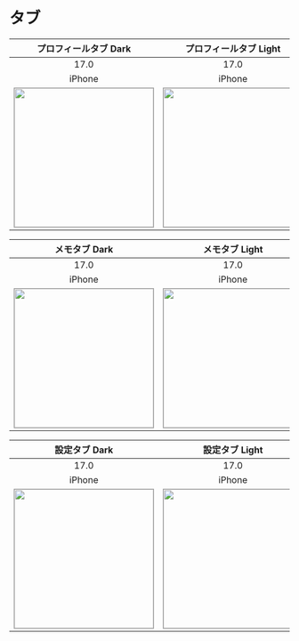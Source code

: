 # タブ

|プロフィールタブ Dark|プロフィールタブ Light|
|:---:|:---:|
|17.0|17.0|
|iPhone|iPhone|
|<img src='../ReferenceImages_64/タブ/testTabBarController_プロフィールタブ_Dark_iPhone_17_0_393x852@3x.png' width='250' style='border: 1px solid #999' />|<img src='../ReferenceImages_64/タブ/testTabBarController_プロフィールタブ_Light_iPhone_17_0_393x852@3x.png' width='250' style='border: 1px solid #999' />|

|メモタブ Dark|メモタブ Light|
|:---:|:---:|
|17.0|17.0|
|iPhone|iPhone|
|<img src='../ReferenceImages_64/タブ/testTabBarController_メモタブ_Dark_iPhone_17_0_393x852@3x.png' width='250' style='border: 1px solid #999' />|<img src='../ReferenceImages_64/タブ/testTabBarController_メモタブ_Light_iPhone_17_0_393x852@3x.png' width='250' style='border: 1px solid #999' />|

|設定タブ Dark|設定タブ Light|
|:---:|:---:|
|17.0|17.0|
|iPhone|iPhone|
|<img src='../ReferenceImages_64/タブ/testTabBarController_設定タブ_Dark_iPhone_17_0_393x852@3x.png' width='250' style='border: 1px solid #999' />|<img src='../ReferenceImages_64/タブ/testTabBarController_設定タブ_Light_iPhone_17_0_393x852@3x.png' width='250' style='border: 1px solid #999' />|

